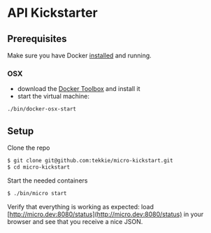 # API Kickstarter

## Prerequisites

Make sure you have Docker [installed][docker-install] and running.

### OSX

* download the [Docker Toolbox][docker-install-osx] and install it
* start the virtual machine:
```bash
./bin/docker-osx-start
```

## Setup

Clone the repo
```bash
$ git clone git@github.com:tekkie/micro-kickstart.git
$ cd micro-kickstart
```

Start the needed containers
```bash
$ ./bin/micro start
```

Verify that everything is working as expected: load
[http://micro.dev:8080/status](http://micro.dev:8080/status) in your browser
and see that you receive a nice JSON.

[docker-install]: https://docs.docker.com/engine/installation/
[docker-install-osx]: https://www.docker.com/products/docker-toolbox
